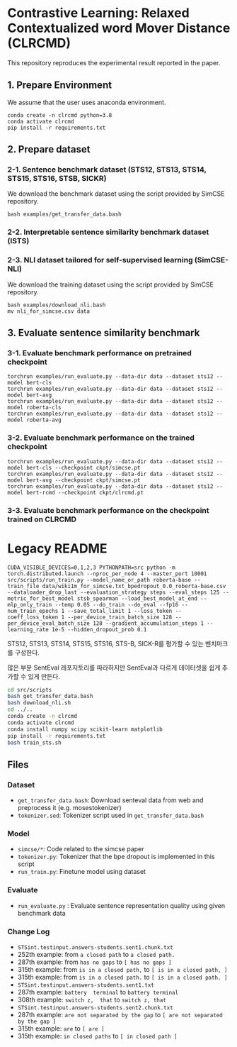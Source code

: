 Contrastive Learning: Relaxed Contextualized word Mover Distance (CLRCMD)
==================

This repository reproduces the experimental result reported in the paper.

## 1. Prepare Environment
We assume that the user uses anaconda environment.
```
conda create -n clrcmd python=3.8
conda activate clrcmd
pip install -r requirements.txt
```

## 2. Prepare dataset

### 2-1. Sentence benchmark dataset (STS12, STS13, STS14, STS15, STS16, STSB, SICKR)
We download the benchmark dataset using the script provided by SimCSE repository.  
```
bash examples/get_transfer_data.bash
```

### 2-2. Interpretable sentence similarity benchmark dataset (ISTS)


### 2-3. NLI dataset tailored for self-supervised learning (SimCSE-NLI)
We download the training dataset using the script provided by SimCSE repository.
```
bash examples/download_nli.bash
mv nli_for_simcse.csv data
```

## 3. Evaluate sentence similarity benchmark

### 3-1. Evaluate benchmark performance on pretrained checkpoint
```
torchrun examples/run_evaluate.py --data-dir data --dataset sts12 --model bert-cls
torchrun examples/run_evaluate.py --data-dir data --dataset sts12 --model bert-avg
torchrun examples/run_evaluate.py --data-dir data --dataset sts12 --model roberta-cls
torchrun examples/run_evaluate.py --data-dir data --dataset sts12 --model roberta-avg
```

### 3-2. Evaluate benchmark performance on the trained checkpoint
```
torchrun examples/run_evaluate.py --data-dir data --dataset sts12 --model bert-cls --checkpoint ckpt/simcse.pt
torchrun examples/run_evaluate.py --data-dir data --dataset sts12 --model bert-avg --checkpoint ckpt/simcse.pt
torchrun examples/run_evaluate.py --data-dir data --dataset sts12 --model bert-rcmd --checkpoint ckpt/clrcmd.pt
```

### 3-3. Evaluate benchmark performance on the checkpoint trained on CLRCMD


# Legacy README
```
CUDA_VISIBLE_DEVICES=0,1,2,3 PYTHONPATH=src python -m torch.distributed.launch --nproc_per_node 4 --master_port 10001 src/scripts/run_train.py --model_name_or_path roberta-base --train_file data/wiki1m_for_simcse.txt_bpedropout_0.0_roberta-base.csv --dataloader_drop_last --evaluation_strategy steps --eval_steps 125 --metric_for_best_model stsb_spearman --load_best_model_at_end --mlp_only_train --temp 0.05 --do_train --do_eval --fp16 --num_train_epochs 1 --save_total_limit 1 --loss_token --coeff_loss_token 1 --per_device_train_batch_size 128 --per_device_eval_batch_size 128 --gradient_accumulation_steps 1 --learning_rate 1e-5 --hidden_dropout_prob 0.1
```

STS12, STS13, STS14, STS15, STS16, STS-B, SICK-R를 평가할 수 있는 벤치마크를 구성한다.

많은 부분 SentEval 레포지토리를 따라하지만 SentEval과 다르게 데이터셋을 쉽게 추가할 수 있게 만든다.

```bash
cd src/scripts
bash get_transfer_data.bash
bash download_nli.sh
cd ../..
conda create -n clrcmd
conda activate clrcmd
conda install numpy scipy scikit-learn matplotlib
pip install -r requirements.txt
bash train_sts.sh
```

## Files

### Dataset
* `get_transfer_data.bash`: Download senteval data from web and preprocess it (e.g. mosestokenizer)
* `tokenizer.sed`: Tokenizer script used in `get_transfer_data.bash`

### Model
* `simcse/*`: Code related to the simcse paper
* `tokenizer.py`: Tokenizer that the bpe dropout is implemented in this script
* `run_train.py`: Finetune model using dataset

### Evaluate
* `run_evaluate.py` : Evaluate sentence representation quality using given benchmark data


### Change Log
* `STSint.testinput.answers-students.sent1.chunk.txt`
 * 252th example: from `a closed path` to `a closed path.`
 * 287th example: from `has no gaps` to `[ has no gaps ]`
 * 315th example: from `is in a closed path,` to `[ is in a closed path, ]`
 * 315th example: from `is in a closed path.` to `[ is in a closed path. ]`
* `STSint.testinput.answers-students.sent1.txt`
 * 287th example: `battery  terminal` to `battery terminal`
 * 308th example: `switch z,  that` to `switch z, that`
* `STSint.testinput.answers-students.sent2.chunk.txt`
 * 287th example: `are not separated by the gap` to `[ are not separated by the gap ]`
 * 315th example: `are` to `[ are ]`
 * 315th example: `in closed paths` to `[ in closed path ]`
